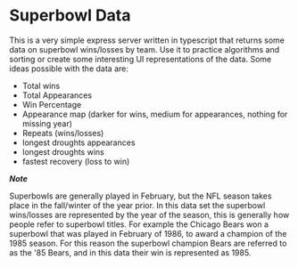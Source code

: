 # Superbowl Data

This is a very simple express server written in typescript that returns
some data on superbowl wins/losses by team. Use it to practice algorithms
and sorting or create some interesting UI representations of the data. Some
ideas possible with the data are:

- Total wins
- Total Appearances
- Win Percentage
- Appearance map (darker for wins, medium for appearances, nothing for missing year)
- Repeats (wins/losses)
- longest droughts appearances
- longest droughts wins
- fastest recovery (loss to win)

**_Note_**

Superbowls are generally played in February, but the NFL season takes place in the fall/winter of
the year prior. In this data set the superbowl wins/losses are represented by the year of the season, this is generally how people refer to superbowl titles. For example the Chicago Bears won
a superbowl that was played in February of 1986, to award a champion of the 1985 season. For this
reason the superbowl champion Bears are referred to as the '85 Bears, and in this data their win is
represented as 1985.
